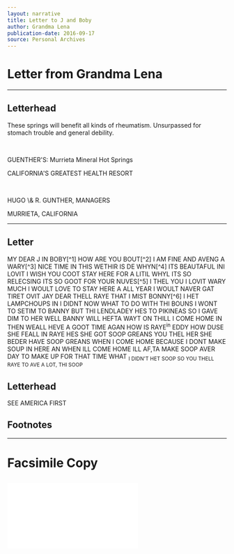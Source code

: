 ```yaml
---
layout: narrative
title: Letter to J and Boby
author: Grandma Lena
publication-date: 2016-09-17
source: Personal Archives
---
```

# Letter from Grandma Lena
---
## Letterhead

<p class="smaller">These springs will benefit all kinds of rheumatism. Unsurpassed for stomach trouble and general debility.</p>
<br>
<p class="centered">GUENTHER'S: Murrieta Mineral Hot Springs</p>

<p class="smaller">CALIFORNIA'S GREATEST HEALTH RESORT</p>
<br>

<p class="smaller">HUGO \& R. GUNTHER, MANAGERS</p>

<p class="smaller">MURRIETA, CALIFORNIA</p>

---

## Letter
<p class="body"> MY DEAR J IN BOBY[^1] HOW ARE YOU BOUT[^2] I AM FINE AND AVENG A WARY[^3] NICE TIME IN THIS WETHIR IS DE WHYN[^4] ITS BEAUTAFUL INI LOVIT I WISH YOU COOT STAY HERE FOR A LITIL WHYL ITS SO RELECSING ITS SO GOOT FOR YOUR NUVES[^5] I THEL YOU I LOVIT WARY MUCH I WOULT LOVE TO STAY HERE A ALL YEAR I WOULT NAVER GAT TIRET OVIT JAY DEAR THELL RAYE THAT I MIST BONNY[^6] I HET LAMPCHOUPS IN I DIDNT NOW WHAT TO DO WITH THI BOUNS I WONT TO SETIM TO BANNY BUT THI LENDLADEY HES TO PIKINEAS SO I GAVE DIM TO HER WELL BANNY WILL HEFTA WAYT ON THILL I COME HOME IN THEN WEALL HEVE A GOOT TIME AGAN HOW IS RAYE<sup>in</sup> EDDY HOW DUSE SHE FEALL IN RAYE HES SHE GOT SOOP GREANS YOU THEL HER SHE BEDER HAVE SOOP GREANS WHEN I COME HOME BECAUSE I DONT MAKE SOUP IN HERE AN WHEN ILL COME HOME ILL AF,TA MAKE SOOP AVER DAY TO MAKE UP FOR THAT TIME WHAT <sub>I DIDN'T HET SOOP SO YOU THELL RAYE TO AVE A LOT, THI SOOP </sub>

## Letterhead
SEE AMERICA FIRST

## Footnotes
[^1]: Jay Rivken was Lena's daughter; Bob Rivken was her husband. They lived in California. 
[^2] Both
[^3] having a very
[^4] Devine
[^5] good for your nerves. Lena emigrated from Russia in 1903, and her first language was Yiddish. Uncle Bob taught her to read and write English in the late 1930s.
[^6] Bonny was a dog.

---
# Facsimile Copy
![Photocopy of original letter](/MyDearJ-1.pdf "Photocopy of original letter.")
---
